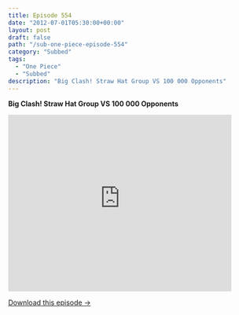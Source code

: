 ```yaml
---
title: Episode 554
date: "2012-07-01T05:30:00+00:00"
layout: post
draft: false
path: "/sub-one-piece-episode-554"
category: "Subbed"
tags:
  - "One Piece"
  - "Subbed"
description: "Big Clash! Straw Hat Group VS 100 000 Opponents"
---
```


**Big Clash! Straw Hat Group VS 100 000 Opponents**

<iframe width="640" height="360" src="https://www.rapidvideo.com/e/G6FRPFC7GG" frameborder="0" marginwidth=0 marginheight=0 scrolling=no allowfullscreen style="max-width:90%;"></iframe>

<a href="http://ouo.io/qs/eCodkFEQ?s=https://www.rapidvideo.com/d/G6FRPFC7GG" class="styled_a">Download this episode →</a>

